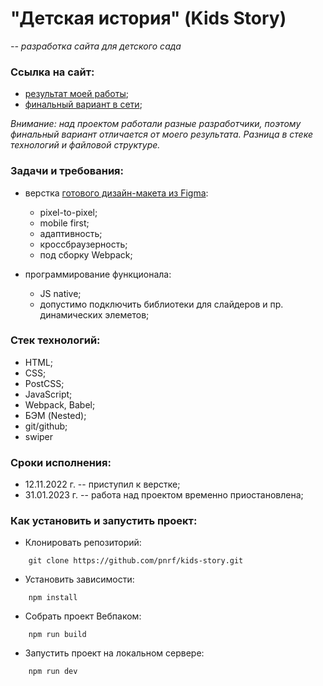 # "Детская история" (Kids Story)

*-- разработка сайта для детского сада*

### Ссылка на сайт:

- [результат моей работы](https://pnrf.github.io/kids-story/);
- [финальный вариант в сети](https://kidsstory.life);

*Внимание: над проектом работали разные разработчики, поэтому финальный вариант отличается от моего результата. Разница в стеке технологий и файловой структуре.*

### Задачи и требования:

- верстка [готового дизайн-макета из Figma](https://www.figma.com/file/mMMRODuJ4yWrogtvo8JsQy/Kids-story?node-id=0%3A1):
  - pixel-to-pixel;
  - mobile first;
  - адаптивность;
  - кроссбраузерность;
  - под сборку Webpack;

- программирование функционала:
  - JS native;
  - допустимо подключить библиотеки для слайдеров и пр. динамических элеметов;

### Стек технологий:

* HTML;
* CSS;
* PostCSS;
* JavaScript;
* Webpack, Babel;
* БЭМ (Nested);
* git/github;
* swiper

### Сроки исполнения:

- 12.11.2022 г. -- приступил к верстке;
- 31.01.2023 г. -- работа над проектом временно приостановлена;

### Как установить и запустить проект:

* Клонировать репозиторий:

```console
    git clone https://github.com/pnrf/kids-story.git
```

* Установить зависимости:

```console
    npm install
```

* Собрать проект Вебпаком:

```console
    npm run build
```

* Запустить проект на локальном сервере:

```console
    npm run dev
```
